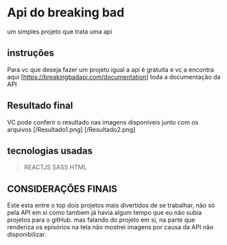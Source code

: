 # Api do breaking bad 
um simples projeto que trata uma api

## instruções
Para vc que deseja fazer um projeto igual a api é gratuita e vc a encontra aqui [https://breakingbadapi.com/documentation] toda a documentação da API

## Resultado final
VC pode conferir o resultado nas imagens disponíveis junto com os arquivos [/Resultado1.png] [/Resultado2.png]

## tecnologias usadas   
 > REACTJS
 >SASS
 >HTML

## CONSIDERAÇÕES FINAIS
 Este esta entre o top dois projetos mais divertidos de se trabalhar, não só pela API  em si 
 como tambem já havia algum tempo que eu não subia projetos para o gitHub.
 mas falando do projeto em si, na parte que renderiza os episórios na tela não mostrei imagens por causa da API 
 não disponibilizar.
